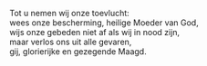 Tot u nemen wij onze toevlucht:\
wees onze bescherming, heilige Moeder van God,\
wijs onze gebeden niet af als wij in nood zijn,\
maar verlos ons uit alle gevaren,\
gij, glorierijke en gezegende Maagd.
